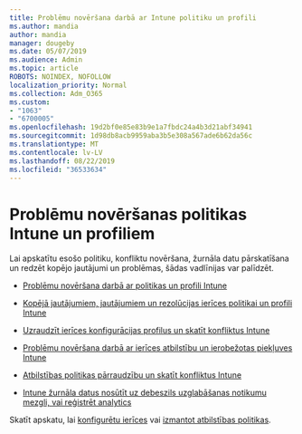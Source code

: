 ```yaml
---
title: Problēmu novēršana darbā ar Intune politiku un profili
ms.author: mandia
author: mandia
manager: dougeby
ms.date: 05/07/2019
ms.audience: Admin
ms.topic: article
ROBOTS: NOINDEX, NOFOLLOW
localization_priority: Normal
ms.collection: Adm_O365
ms.custom:
- "1063"
- "6700005"
ms.openlocfilehash: 19d2bf0e85e83b9e1a7fbdc24a4b3d21abf34941
ms.sourcegitcommit: 1d98db8acb9959aba3b5e308a567ade6b62da56c
ms.translationtype: MT
ms.contentlocale: lv-LV
ms.lasthandoff: 08/22/2019
ms.locfileid: "36533634"
---
```

# <a name="troubleshooting-intune-policy-and-profiles"></a>Problēmu novēršanas politikas Intune un profiliem

Lai apskatītu esošo politiku, konfliktu novēršana, žurnāla datu pārskatīšana un redzēt kopējo jautājumi un problēmas, šādas vadlīnijas var palīdzēt.

- [Problēmu novēršana darbā ar politikas un profili Intune](https://docs.microsoft.com/intune/troubleshoot-policies-in-microsoft-intune)

- [Kopējā jautājumiem, jautājumiem un rezolūcijas ierīces politikai un profili Intune](https://docs.microsoft.com/intune/device-profile-troubleshoot)

- [Uzraudzīt ierīces konfigurācijas profilus un skatīt konfliktus Intune](https://docs.microsoft.com/intune/device-profile-monitor)

- [Problēmu novēršana darbā ar ierīces atbilstību un ierobežotas piekļuves Intune](https://docs.microsoft.com/intune/troubleshoot-conditional-access)

- [Atbilstības politikas pārraudzību un skatīt konfliktus Intune](https://docs.microsoft.com/intune/compliance-policy-monitor)

- [Intune žurnāla datus nosūtīt uz debeszils uzglabāšanas notikumu mezgli, vai reģistrēt analytics](https://docs.microsoft.com/intune/review-logs-using-azure-monitor)

Skatīt apskatu, lai [konfigurētu ierīces](https://docs.microsoft.com/intune/device-profiles) vai [izmantot atbilstības politikas](https://docs.microsoft.com/intune/device-compliance-get-started).